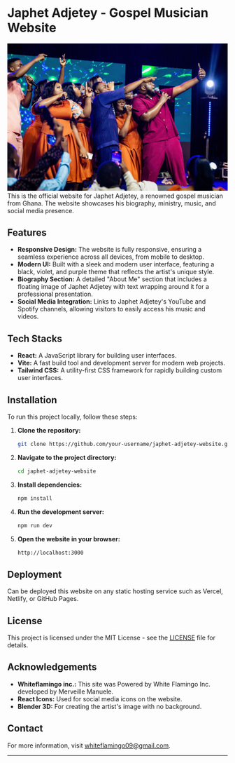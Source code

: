 
# Japhet Adjetey - Gospel Musician Website

<img src="./src/assets/image_2.jpg" alt="JAM">
This is the official website for Japhet Adjetey, a renowned gospel musician from Ghana. The website showcases his biography, ministry, music, and social media presence.

## Features

- **Responsive Design:** The website is fully responsive, ensuring a seamless experience across all devices, from mobile to desktop.
- **Modern UI:** Built with a sleek and modern user interface, featuring a black, violet, and purple theme that reflects the artist's unique style.
- **Biography Section:** A detailed "About Me" section that includes a floating image of Japhet Adjetey with text wrapping around it for a professional presentation.
- **Social Media Integration:** Links to Japhet Adjetey's YouTube and Spotify channels, allowing visitors to easily access his music and videos.

## Tech Stacks

- **React:** A JavaScript library for building user interfaces.
- **Vite:** A fast build tool and development server for modern web projects.
- **Tailwind CSS:** A utility-first CSS framework for rapidly building custom user interfaces.

## Installation

To run this project locally, follow these steps:

1. **Clone the repository:**
   ```bash
   git clone https://github.com/your-username/japhet-adjetey-website.git
   ```
2. **Navigate to the project directory:**
   ```bash
   cd japhet-adjetey-website
   ```
3. **Install dependencies:**
   ```bash
   npm install
   ```
4. **Run the development server:**
   ```bash
   npm run dev
   ```
5. **Open the website in your browser:**
   ```bash
   http://localhost:3000
   ```

## Deployment

Can be deployed this website on any static hosting service such as Vercel, Netlify, or GitHub Pages.

## License

This project is licensed under the MIT License - see the [LICENSE](LICENSE) file for details.

## Acknowledgements
- **Whiteflamingo inc.:** This site was Powered by White Flamingo Inc. developed by Merveille Manuele.
- **React Icons:** Used for social media icons on the website.
- **Blender 3D:** For creating the artist's image with no background.

## Contact

For more information, visit [whiteflamingo09@gmail.com](#).

---
